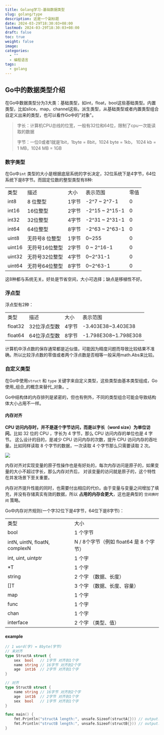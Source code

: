 ```yaml
---
title: Golang学习-基础数据类型
slug: golang/type
description: 这是一个副标题
date: 2024-03-29T18:30:03+08:00
lastmod: 2024-03-29T18:30:03+08:00
draft: false
toc: true
weight: false
image: 
categories:
  - ""
  - 编程语言
tags:
  - golang
---
```

## Go中的数据类型介绍

在Go中数据类型分为3大类：基础类型，如int，float，bool这些基础类型。内置类型，比如slice，map，channel这些。派生类型，从基础类型或者内置类型组合自定义出来的类型，也可以看作Go中的"对象"。

> 字长：计算机CPU总线的位宽，一般有32位和64位，限制了cpu一次能读取的数据
> 
> 字节：一位0或者1就是1bit，1byte = 8bit，1024 byte = 1kb， 1024 kb = 1 MB，1024 MB = 1GB 

### 数字类型

在Go中`int` 类型的大小是根据底层系统的字长决定，32位系统下是4字节，64位系统下是8字节。而固定位数的整型类型有8种:

|   |   |   |   |   |
|---|---|---|---|---|
|类型|描述|大小|表示范围|零值|
|int8|8 位整型|1字节|-2^7 ~ 2^7-1|0|
|int16|16位整型|2字节|-2^15 ~ 2^15-1|0|
|int32|32位整型|4字节|-2^31 ~ 2^31-1|0|
|int64|64位整型|8字节|-2^63 ~ 2^63-1|0|
|uint8|无符号8 位整型|1字节|0~255|0|
|uint16|无符号16位整型|2字节|0 ~ 2^16-1|0|
|uint32|无符号32位整型|4字节|0~2^31-1|0|
|uint64|无符号64位整型|8字节|0~2^63-1|0|

这8种都与系统无关。好处是节省空间，大小可选择；缺点是移植性不好。

### 浮点型

浮点型有2种：

|   |   |   |   |
|---|---|---|---|
|类型|描述|大小|表示范围|
|float32|32位浮点型数|4字节|-3.403E38~3.403E38|
|float64|64位浮点型数|8字节|-1.798E308~1.798E308|

计算机中浮点数的保存通常都是近似值，可能因为精度问题而导致比较结果不准确。所以比较浮点数的零值或者两个浮点数是否相等一般采用math.Abs来比较。

### 自定义类型

在Go中使用`struct` 和 `type` 关键字来自定义类型，这些类型由基本类型组成，Go使用_组合_的概念来替代_对象。_

Go中结构体的内存排列是紧密的，但也有例外，不同的类型组合可能会导致结构体大小占用不一样。

#### 内存对齐

**CPU 访问内存时，并不是逐个字节访问，而是以字长（word size）为单位访问**。比如 32 位的 CPU ，字长为 4 字节，那么 CPU 访问内存的单位也是 4 字节。 这么设计的目的，是减少 CPU 访问内存的次数，提升 CPU 访问内存的吞吐量。比如同样读取 8 个字节的数据，一次读取 4 个字节那么只需要读取 2 次。

![](https://gnha1o9kqn.feishu.cn/space/api/box/stream/download/asynccode/?code=MjY5MmVhMGNhYjlhNGI1MGZmOWY4Mzk2MzAxODZlMzNfTDhhaVR3bjRrZWJ0Vk1rUzg0N2NJWGs5M3ZRZ3NhSW5fVG9rZW46UUlwT2JZd0dKbzQyVEt4dEM5eGNSWGhybk9lXzE3MTE3MDgxNTg6MTcxMTcxMTc1OF9WNA)

内存对齐对实现变量的原子性操作也是有好处的，每次内存访问是原子的，如果变量的大小不超过字长，那么内存对齐后， 对该变量的访问就是原子的，这个特性在并发场景下至关重要。

内存对齐提升性能的同时，也需要付出相应的代价。由于变量与变量之间增加了填充，并没有存储真实有效的数据，所以 **占用的内存会更大**，这也是典型的 `空间换时间` 策略。

Go中内存对齐规则(一个字32位下是4字节，64位下是8字节)：

  

|   |   |
|---|---|
|类型|大小|
|bool|1 个字节|
|intN, uintN, floatN, complexN|N / 8个字节（例如 float64 是 8 个字节）|
|int, uint, uintptr|1 个字|
|*T|1 个字|
|string|2 个字 （数据、长度）|
|[]T|3 个字 （数据、长度、容量）|
|map|1 个字|
|func|1 个字|
|chan|1 个字|
|interface|2 个字 （类型、值）|

#### example

```Go
// 1 word(字) = 8byte(字节)
// 未对齐
type StructA struct {
    sex  bool   // 1字节 对齐到1个字
    name string // 16字节 对齐到2个字
    age  int16  // 2字节 对齐到1个字
}

// 对齐
type StructB struct {
    name string // 16字节 对齐到2个字
    age  int16  // 2字节 对齐到1个字
    sex  bool   // 1字节 对齐到1个字
}

func main() {
    fmt.Println("structA length:", unsafe.Sizeof(structA{})) // output: 32
    fmt.Println("structB length:", unsafe.Sizeof(structB{})) // output: 24
}
```